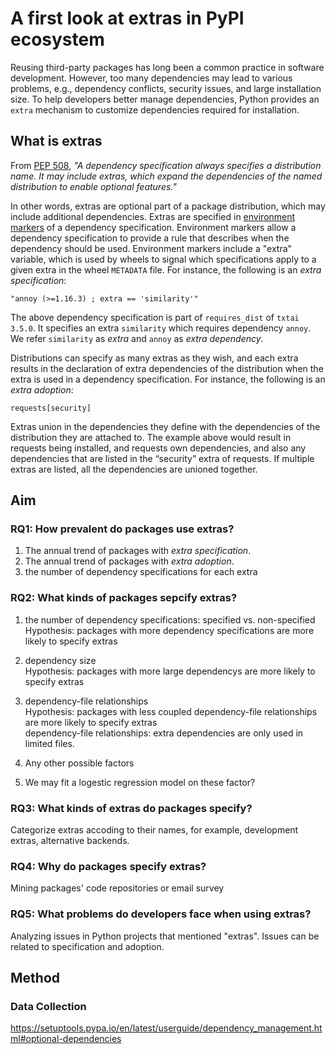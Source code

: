 # A first look at extras in PyPI ecosystem

Reusing third-party packages has long been a common practice in software development. However, too many dependencies may lead to various problems, e.g., dependency conflicts, security issues, and large installation size. To help developers better manage dependencies, Python provides an `extra` mechanism to customize dependencies required for installation. 

## What is extras

From [PEP 508](https://peps.python.org/pep-0508/), *"A dependency specification always specifies a distribution name. It may include extras, which expand the dependencies of the named distribution to enable optional features."*

In other words, extras are optional part of a package distribution, which may include additional dependencies. 
Extras are specified in [environment markers](https://peps.python.org/pep-0508/#environment-markers) of a dependency specification. Environment markers allow a dependency specification to provide a rule that describes when the dependency should be used. Environment markers include a "extra" variable, which is used by wheels to signal which specifications apply to a given extra in the wheel `METADATA` file. For instance, the following is an *extra specification*:
```shell
"annoy (>=1.16.3) ; extra == 'similarity'"
```
The above dependency specification is part of `requires_dist` of `txtai 3.5.0`. It specifies an extra `similarity` which requires dependency `annoy`. We refer `similarity` as *extra* and `annoy` as *extra dependency*. 

Distributions can specify as many extras as they wish, and each extra results in the declaration of extra dependencies of the distribution when the extra is used in a dependency specification. 
For instance, the following is an *extra adoption*:
```shell
requests[security]
```
Extras union in the dependencies they define with the dependencies of the distribution they are attached to. The example above would result in requests being installed, and requests own dependencies, and also any dependencies that are listed in the “security” extra of requests. If multiple extras are listed, all the dependencies are unioned together.   



## Aim

### RQ1: How prevalent do packages use extras?
1. The annual trend of packages with *extra specification*.
2. The annual trend of packages with *extra adoption*. 
3. the number of dependency specifications for each extra

### RQ2: What kinds of packages sepcify extras?
1. the number of dependency specifications: specified vs. non-specified   
Hypothesis: packages with more dependency specifications are more likely to specify extras

2. dependency size   
Hypothesis: packages with more large dependencys are more likely to specify extras

3. dependency-file relationships   
Hypothesis: packages with less coupled dependency-file relationships are more likely to specify extras   
dependency-file relationships: extra dependencies are only used in limited files. 

4. Any other possible factors

5. We may fit a logestic regression model on these factor? 

### RQ3: What kinds of extras do packages specify?
Categorize extras accoding to their names, for example, development extras, alternative backends. 

### RQ4: Why do packages specify extras?

Mining packages' code repositories or email survey

### RQ5: What problems do developers face when using extras?

Analyzing issues in Python projects that mentioned "extras". Issues can be related to specification and adoption. 


## Method

### Data Collection


https://setuptools.pypa.io/en/latest/userguide/dependency_management.html#optional-dependencies